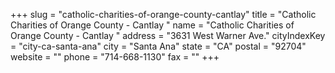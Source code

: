 +++
slug = "catholic-charities-of-orange-county-cantlay"
title = "Catholic Charities of Orange County - Cantlay "
name = "Catholic Charities of Orange County - Cantlay "
address = "3631 West Warner Ave."
cityIndexKey = "city-ca-santa-ana"
city = "Santa Ana"
state = "CA"
postal = "92704"
website = ""
phone = "714-668-1130"
fax = ""
+++
